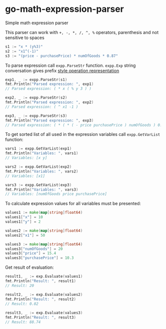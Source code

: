 # go-math-expression-parser
Simple math expression parser

This parser can work with `+, -, *, /, ^, %` operators, parenthesis and not sensitive to spaces
 
```go
s1 := "x * (y%3)"
s2 := "x1^(-1)"
s3 := "(price - purchasePrice) * numOfGoods * 0.87"
```

To parse expression call `expp.ParseStr` function. `expp.Exp` string conversation gives prefix [style operation representation](http://www.cs.man.ac.uk/~pjj/cs212/fix.html) 
```go
exp1, _ := expp.ParseStr(s1)
fmt.Println("Parsed expression: ", exp1)
// Parsed expression: ( * x ( % y 3 ) )

exp2, _ := expp.ParseStr(s2)
fmt.Println("Parsed expression: ", exp2)
// Parsed expression: ( ^ x1 -1 )

exp3, _ := expp.ParseStr(s3)
fmt.Println("Parsed expression: ", exp3)
// Parsed expression: ( * ( * ( - price purchasePrice ) numOfGoods ) 0.87 )
```

To get sorted list of all used in the expression variables call ``expp.GetVarList`` function:
```go
vars1 := expp.GetVarList(exp1)
fmt.Println("Variables: ", vars1)
// Variables: [x y]

vars2 := expp.GetVarList(exp2)
fmt.Println("Variables: ", vars2)
// Variables: [x1]

vars3 := expp.GetVarList(exp3)
fmt.Println("Variables: ", vars3)
// Variables: [numOfGoods price purchasePrice]
```
To calculate expression values for all variables must be presented:
```go
values1 := make(map[string]float64)
values1["x"] = 10
values1["y"] = 2

values2 := make(map[string]float64)
values2["x1"] = 50

values3 := make(map[string]float64)
values3["numOfGoods"] = 20
values3["price"] = 15.4
values3["purchasePrice"] = 10.3
``` 
Get result of evaluation:
```go
result1, _ := exp.Evaluate(values1)
fmt.Println("Result: ", result1)
// Result: 20

result2, _ := exp.Evaluate(values2)
fmt.Println("Result: ", result2)
// Result: 0.02
 
result3, _ := exp.Evaluate(values3)
fmt.Println("Result: ", result3)
// Result: 88.74
```